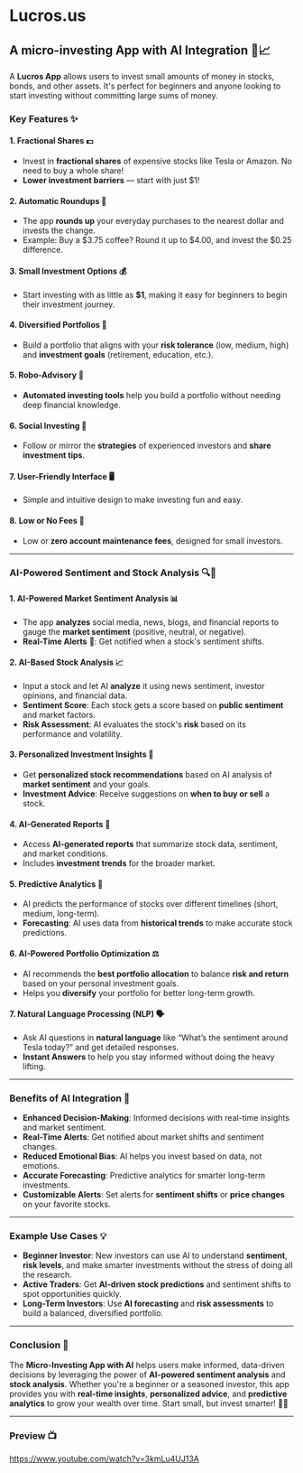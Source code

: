 # Lucros.us
## A micro-investing App with AI Integration 🚀📈

A **Lucros App** allows users to invest small amounts of money in stocks, bonds, and other assets. It's perfect for beginners and anyone looking to start investing without committing large sums of money. 

### Key Features ✨

#### 1. **Fractional Shares** 💵
   - Invest in **fractional shares** of expensive stocks like Tesla or Amazon. No need to buy a whole share!
   - **Lower investment barriers** — start with just $1!

#### 2. **Automatic Roundups** 🔄
   - The app **rounds up** your everyday purchases to the nearest dollar and invests the change. 
   - Example: Buy a $3.75 coffee? Round it up to $4.00, and invest the $0.25 difference.

#### 3. **Small Investment Options** 💰
   - Start investing with as little as **$1**, making it easy for beginners to begin their investment journey.

#### 4. **Diversified Portfolios** 🧳
   - Build a portfolio that aligns with your **risk tolerance** (low, medium, high) and **investment goals** (retirement, education, etc.).

#### 5. **Robo-Advisory** 🤖
   - **Automated investing tools** help you build a portfolio without needing deep financial knowledge.

#### 6. **Social Investing** 👥
   - Follow or mirror the **strategies** of experienced investors and **share investment tips**.

#### 7. **User-Friendly Interface** 🖥️
   - Simple and intuitive design to make investing fun and easy.

#### 8. **Low or No Fees** 💸
   - Low or **zero account maintenance fees**, designed for small investors.

---

### **AI-Powered Sentiment and Stock Analysis** 🔍🤖

#### 1. **AI-Powered Market Sentiment Analysis** 📊
   - The app **analyzes** social media, news, blogs, and financial reports to gauge the **market sentiment** (positive, neutral, or negative).
   - **Real-Time Alerts** 🚨: Get notified when a stock's sentiment shifts.

#### 2. **AI-Based Stock Analysis** 📈
   - Input a stock and let AI **analyze** it using news sentiment, investor opinions, and financial data.
   - **Sentiment Score**: Each stock gets a score based on **public sentiment** and market factors.
   - **Risk Assessment**: AI evaluates the stock's **risk** based on its performance and volatility.

#### 3. **Personalized Investment Insights** 🔮
   - Get **personalized stock recommendations** based on AI analysis of **market sentiment** and your goals.
   - **Investment Advice**: Receive suggestions on **when to buy or sell** a stock.

#### 4. **AI-Generated Reports** 📄
   - Access **AI-generated reports** that summarize stock data, sentiment, and market conditions.
   - Includes **investment trends** for the broader market.

#### 5. **Predictive Analytics** 🧠
   - AI predicts the performance of stocks over different timelines (short, medium, long-term).
   - **Forecasting**: AI uses data from **historical trends** to make accurate stock predictions.

#### 6. **AI-Powered Portfolio Optimization** ⚖️
   - AI recommends the **best portfolio allocation** to balance **risk and return** based on your personal investment goals.
   - Helps you **diversify** your portfolio for better long-term growth.

#### 7. **Natural Language Processing (NLP)** 🗣️
   - Ask AI questions in **natural language** like “What’s the sentiment around Tesla today?” and get detailed responses.
   - **Instant Answers** to help you stay informed without doing the heavy lifting.

---

### **Benefits of AI Integration** 🎯

- **Enhanced Decision-Making**: Informed decisions with real-time insights and market sentiment.
- **Real-Time Alerts**: Get notified about market shifts and sentiment changes.
- **Reduced Emotional Bias**: AI helps you invest based on data, not emotions.
- **Accurate Forecasting**: Predictive analytics for smarter long-term investments.
- **Customizable Alerts**: Set alerts for **sentiment shifts** or **price changes** on your favorite stocks.

---

### **Example Use Cases** 💡

- **Beginner Investor**: New investors can use AI to understand **sentiment**, **risk levels**, and make smarter investments without the stress of doing all the research.
- **Active Traders**: Get **AI-driven stock predictions** and sentiment shifts to spot opportunities quickly.
- **Long-Term Investors**: Use **AI forecasting** and **risk assessments** to build a balanced, diversified portfolio.

---

### Conclusion 🎉

The **Micro-Investing App with AI** helps users make informed, data-driven decisions by leveraging the power of **AI-powered sentiment analysis** and **stock analysis**. Whether you're a beginner or a seasoned investor, this app provides you with **real-time insights**, **personalized advice**, and **predictive analytics** to grow your wealth over time. Start small, but invest smarter! 🌱💼

---
### Preview 📺
https://www.youtube.com/watch?v=3kmLu4UJ13A



